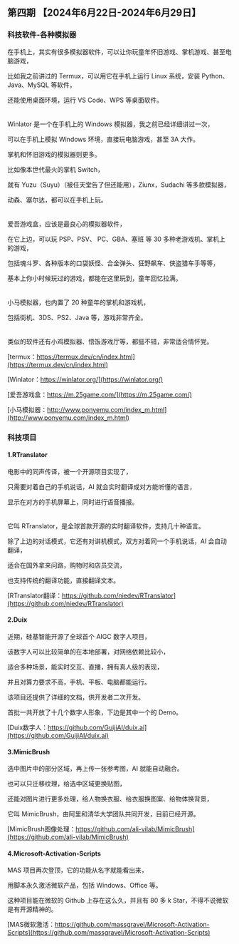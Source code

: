 ## 第四期 【2024年6月22日-2024年6月29日】

### 科技软件-各种模拟器

在手机上，其实有很多模拟器软件，可以让你玩童年怀旧游戏、掌机游戏、甚至电脑游戏，

比如我之前讲过的 Termux，可以用它在手机上运行 Linux 系统，安装 Python、Java、MySQL 等软件，

还能使用桌面环境，运行 VS Code、WPS 等桌面软件。
<br/>
<br/>
<br/>
Winlator 是一个在手机上的 Windows 模拟器，我之前已经详细讲过一次，

可以在手机上模拟 Windows 环境，直接玩电脑游戏，甚至 3A 大作。

掌机和怀旧游戏的模拟器则更多。

比如像本世代最火的掌机 Switch，

就有 Yuzu（Suyu）（被任天堂告了但还能用），Ziunx，Sudachi 等多款模拟器，

动森、塞尔达，都可以在手机上玩。
<br/>
<br/>
<br/>
爱吾游戏盒，应该是最良心的模拟器软件，

在它上边，可以玩 PSP、PSV、 PC、GBA、塞班 等 30 多种老游戏机、掌机上的游戏，

包括魂斗罗、各种版本的口袋妖怪、合金弹头、狂野飙车、侠盗猎车手等等，

基本上你小时候玩过的游戏，都能在这里玩到，童年回忆拉满。
<br/>
<br/>
<br/>
小马模拟器，也内置了 20 种童年的掌机和游戏机，

包括街机、3DS、PS2、Java 等，游戏非常齐全。
<br/>
<br/>
<br/>
类似的软件还有小鸡模拟器、悟饭游戏厅等，都挺不错，非常适合情怀党。

[termux：https://termux.dev/cn/index.html](https://termux.dev/cn/index.html)

[Winlator：https://winlator.org/](https://winlator.org/)

[爱吾游戏盒：https://m.25game.com/](https://m.25game.com/)

[小马模拟器：http://www.ponyemu.com/index_m.html](http://www.ponyemu.com/index_m.html)

### 科技项目

#### 1.RTranslator

电影中的同声传译，被一个开源项目实现了，

只需要对着自己的手机说话，AI 就会实时翻译成对方能听懂的语言，

显示在对方的手机屏幕上，同时进行语音播报。
<br/>
<br/>
<br/>
它叫 RTranslator，是全球首款开源的实时翻译软件，支持几十种语言。

除了上边的对话模式，它还有对讲机模式，双方对着同一个手机说话，AI 会自动翻译，

适合在国外拿来问路，购物时和店员交流，

也支持传统的翻译功能，直接翻译文本。

[RTranslator翻译：https://github.com/niedev/RTranslator](https://github.com/niedev/RTranslator)

#### 2.Duix

近期，硅基智能开源了全球首个 AIGC 数字人项目，

该数字人可以比较简单的在本地部署，对网络依赖比较小，

适合多种场景，能实时交互、直播，拥有真人级的表现，

并且对算力要求不高，手机、平板、电脑都能运行。

该项目还提供了详细的文档，供开发者二次开发。

首批一共开放了十几个数字人形象，下边是其中一个的 Demo。

[Duix数字人：https://github.com/GuijiAI/duix.ai](https://github.com/GuijiAI/duix.ai)

#### 3.MimicBrush

选中图片中的部分区域，再上传一张参考图，AI 就能自动融合。

也可以只迁移纹理，给选中区域更换贴图，

还能对图片进行更多处理，给人物换衣服、给衣服换图案、给物体换背景，

它叫 MimicBrush，由阿里和清华大学团队共同开发，目前已经开源。

[MimicBrush图像处理：https://github.com/ali-vilab/MimicBrush](https://github.com/ali-vilab/MimicBrush)

#### 4.Microsoft-Activation-Scripts

MAS 项目再次登顶，它的功能从名字就能看出来，

用脚本永久激活微软产品，包括 Windows、Office 等。

这种项目能在微软的 Github 上存在这么久，并且有 80 多 k Star，不得不说微软是有开源精神的。

[MAS微软激活：https://github.com/massgravel/Microsoft-Activation-Scripts](https://github.com/massgravel/Microsoft-Activation-Scripts)
